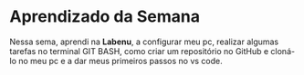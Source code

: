 # Aprendizado da Semana

Nessa sema, aprendi na **Labenu**, a configurar meu pc, realizar algumas tarefas no terminal GIT BASH, como criar um repositório no GitHub e cloná-lo no meu pc e a dar meus primeiros passos no vs code.
